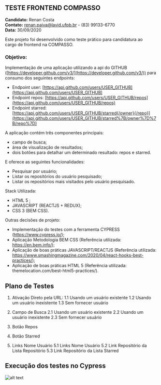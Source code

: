 


TESTE FRONTEND COMPASSO  
---------------------------------------------  
**Candidato:** Renan Costa  
**Contato:** renan.paiva@lavid.ufpb.br - (83) 99133-6770  
**Data:** 30/09/2020  
  
Este projeto foi desenvolvido como teste prático para candidatura ao  
cargo de frontend na COMPASSO.  
  
### Objetivo:  
Implementação de uma aplicação utilizando a api do GITHUB  ([https://developer.github.com/v3/](https://developer.github.com/v3/)) para consumo dos seguintes  endpoints:  
- Endpoint user: [https://api.github.com/users/USER_GITHUB](https://api.github.com/users/USER_GITHUB)  
- Endpoint repos: [https://api.github.com/users/USER_GITHUB/repos](https://api.github.com/users/USER_GITHUB/repos)  
- Endpoint starred:  [https://api.github.com/users/USER_GITHUB/starred{/owner}{/repo}](https://api.github.com/users/USER_GITHUB/starred%7B/owner%7D%7B/repo%7D)  
  
A aplicação contém três componentes principais:  
- campo de busca;  
- área de visualização de resultados;  
- dois botões para detalhar um determinado resultado: repos e starred.  
  
E oferece as seguintes funcionalidades:  
- Pesquisar por usuário;  
- Listar os repositórios do usuário pesquisado;  
- Listar os repositórios mais visitados pelo usuário pesquisado.  
  
Stack Utilizada:  
- HTML 5 ;  
- JAVASCRIPT (REACTJS + REDUX);  
- CSS 3 (BEM CSS).  
  
Outras decisões de projeto:  
- Implementação do testes com a ferramenta CYPRESS (https://www.cypress.io/);  
- Aplicação Metodologia BEM CSS (Referência utilizada: https://en.bem.info/);  
- Aplicação de boas práticas JAVASCRIPT/REACTJS (Referência utilizada: https://www.smashingmagazine.com/2020/04/react-hooks-best-practices/);  
- Aplicação de boas práticas HTML 5 (Referência utilizada: themelocation.com/best-html5-practices/).
## Plano de Testes
1. Ativação Direto pela URL:
1.1 Usando um usuário existente
1.2 Usando um usuário inexistente
1.3 Sem fornecer usuário

2. Campo de Busca
2.1 Usando um usuário existente
2.2 Usando um usuário inexistente
2.3 Sem fornecer usuário

3. Botão Repos 

4. Botão Starred

5. Links Nome Usuário
5.1 Links Nome Usuário
5.2 Link Repositório da Lista Repositório
5.3 Link Repositório da Lista Starred

## Execução dos testes no Cypress

![alt text](https://github.com/RenanCostaSource/DesafioCompasso/blob/master/cypress.gif?raw=true)
